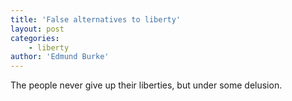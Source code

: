 ```yaml
---
title: 'False alternatives to liberty'
layout: post
categories:
    - liberty
author: 'Edmund Burke'
---
```


The people never give up their liberties, but under some delusion.
